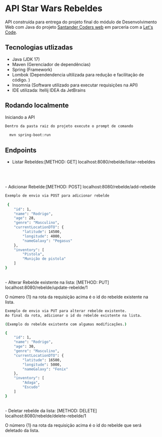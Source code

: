 # API Star Wars Rebeldes

API construída para entrega do projeto final do módulo de Desenvolvimento Web com Java do projeto 
[Santander Coders web](https://app.becas-santander.com/pt/program/bolsas-santander-tecnologia-santander-coders-web-full-stack-2021)
em parceria com a [Let's Code](https://letscode.com.br/).

## Tecnologias utlizadas

- Java (JDK 17)
- Maven (Gerenciador de dependências)
- Spring (Framework)
- Lombok (Dependendencia ultilizada para redução e facilitação de código. )
- Insomnia (Software utilizado para executar requisições na API)
- IDE utilizada: Itellij IDEA da JetBrains


## Rodando localmente

Iniciando a API

```bash
Dentro da pasta raiz do projeto execute o prompt de comando
  
  mvn spring-boot:run
```


## Endpoints

- Listar Rebeldes:[METHOD: GET] localhost:8080/rebelde/listar-rebeldes
<br/>
<br/>
<br/>
- Adicionar Rebelde:[METHOD: POST] localhost:8080/rebelde/add-rebelde

```bash
Exemplo de envio via POST para adicionar rebelde
  
 {
    "id": 1,
    "name": "Rodrigo",
    "age": 28,
    "genre": "Masculino",
    "currentLocationDTO": {
        "latitude": 14500,
        "longitude": 4000,
        "nameGalaxy": "Pegasus"
    },
    "inventory": [
        "Pistola",
        "Munição de pistola"
    ]
}
```
<br/>
- Alterar Rebelde existente na lista: [METHOD: PUT] localhost:8080/rebelde/update-rebelde/1

O número {1} na rota da requisição acima é o id do rebelde existente na lista.

```bash
Exemplo de envio via PUT para alterar rebelde existente. 
Ao final da rota, adicionar o id do rebelde existente na lista.

(Exemplo do rebelde existente com algumas modificações.)

{
    "id": 1,
    "name": "Rodrigo",
    "age": 30,
    "genre": "Masculino",
    "currentLocationDTO": {
        "latitude": 16500,
        "longitude": 5000,
        "nameGalaxy": "Fenix"
    },
    "inventory": [
        "Adaga",
        "Escudo"
    ]
}
```
<br/>
- Deletar rebelde da lista: [METHOD: DELETE] localhost:8080/rebelde/delete-rebelde/1

O número {1} na rota da requisição acima é o id do rebelde que será deletado da lista.

















